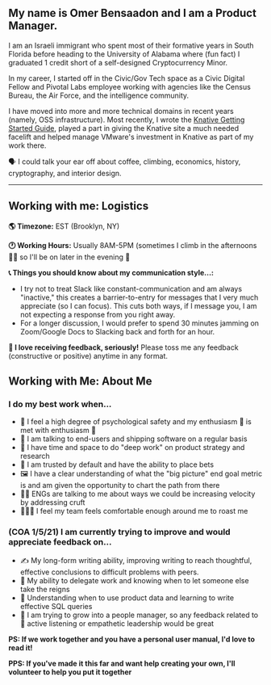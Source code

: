 ## My name is Omer Bensaadon and I am a Product Manager.

I am an Israeli immigrant who spent most of their formative years in South Florida before heading to the University of Alabama where (fun fact) I graduated 1 credit short of a self-designed Cryptocurrency Minor.

In my career, I started off in the Civic/Gov Tech space as a Civic Digital Fellow and Pivotal Labs employee working with agencies like the Census Bureau, the Air Force, and the intelligence community.

I have moved into more and more technical domains in recent years (namely, OSS infrastructure). Most recently, I wrote the [Knative Getting Started Guide](https://knative.dev/docs/getting-started/), played a part in giving the Knative site a much needed facelift and helped manage VMware's investment in Knative as part of my work there.

🗣 I could talk your ear off about coffee, climbing, economics, history, cryptography, and interior design.

---
## Working with me: Logistics
**🌎 Timezone:** EST (Brooklyn, NY)

**🕐 Working Hours:** Usually 8AM-5PM (sometimes I climb in the afternoons 🧗🏼 so I'll be on later in the evening 🌚

**📞  Things you should know about my communication style...:**
- I try not to treat Slack like constant-communication and am always "inactive," this creates a barrier-to-entry for messages that I very much appreciate (so I can focus). This cuts both ways, if I message you, I am not expecting a response from you right away.
- For a longer discussion, I would prefer to spend 30 minutes jamming on Zoom/Google Docs to Slacking back and forth for an hour.

**💬  I love receiving feedback, seriously!** Please toss me any feedback (constructive or positive) anytime in any format.

## Working with Me: About Me

### I do my best work when...
* 💖 I feel a high degree of psychological safety and my enthusiasm 🤩 is met with enthusiasm 🤩
* 🚀 I am talking to end-users and shipping software on a regular basis
* 🧠 I have time and space to do "deep work" on product strategy and research
* 🤝 I am trusted by default and have the ability to place bets
* 🖼 I have a clear understanding of what the "big picture" end goal metric is and am given the opportunity to chart the path from there
* 🧑‍💻 ENGs are talking to me about ways we could be increasing velocity by addressing cruft
* 👨🏻‍🚒 I feel my team feels comfortable enough around me to roast me


### (COA 1/5/21) I am currently trying to improve and would appreciate feedback on...
* ✍️ My long-form writing ability, improving writing to reach thoughtful, effective conclusions to difficult problems with peers.
* 👥 My ability to delegate work and knowing when to let someone else take the reigns
* 🧮 Understanding when to use product data and learning to write effective SQL queries
* 🤠 I am trying to grow into a people manager, so any feedback related to 🦻 active listening or empathetic leadership would be great

**PS: If we work together and you have a personal user manual, I'd love to read it!**

**PPS: If you've made it this far and want help creating your own, I'll volunteer to help you put it together**
